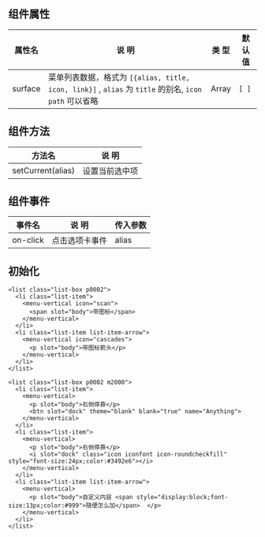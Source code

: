 ## 组件属性

| 属性名      | 说 明         | 类 型 |默认值  |
| ------------- |-----------|------| -----|
| surface    | 菜单列表数据，格式为 ``[{alias, title, icon, link}]`` ,  `alias` 为 `title` 的别名, `icon` `path` 可以省略 | Array | `[ ]` |

## 组件方法

| 方法名 | 说 明 |
|-------|-------|
| setCurrent(alias) | 设置当前选中项 |


## 组件事件


| 事件名 | 说 明 | 传入参数 |
|-------|----------|----|
| on-click | 点击选项卡事件 | alias  |




## 初始化
```
<list class="list-box p0002">
  <li class="list-item">
    <menu-vertical icon="scan">
      <span slot="body">带图标</span>
    </menu-vertical>
  </li>
  <li class="list-item list-item-arrow">
    <menu-vertical icon="cascades">
      <p slot="body">带图标箭头</p>
    </menu-vertical>
  </li>
</list>

<list class="list-box p0002 m2000">
  <li class="list-item">
    <menu-vertical>
      <p slot="body">右侧停靠</p>
      <btn slot="dock" theme="blank" blank="true" name="Anything">
    </menu-vertical>
  </li>
  <li class="list-item">
    <menu-vertical>
      <p slot="body">右侧停靠</p>
      <i slot="dock" class="icon iconfont icon-roundcheckfill" style="font-size:24px;color:#3492e6"></i>
    </menu-vertical>
  </li>
  <li class="list-item list-item-arrow">
    <menu-vertical>
      <p slot="body">自定义内容 <span style="display:block;font-size:13px;color:#999">随便怎么加</span>  </p>
    </menu-vertical>
  </li>
</list>
```
